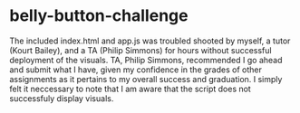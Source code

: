 # belly-button-challenge

The included index.html and app.js was troubled shooted by myself, a tutor (Kourt Bailey), and a TA (Philip Simmons) for hours without successful deployment of the visuals.
TA, Philip Simmons, recommended I go ahead and submit what I have, given my confidence in the grades of other assignments as it pertains to my overall success and graduation.
I simply felt it neccessary to note that I am aware that the script does not successfuly display visuals.
